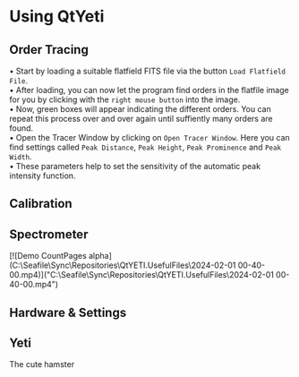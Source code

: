 # Using QtYeti

## Order Tracing
• Start by loading a suitable flatfield FITS file via the button `Load Flatfield File`.  
• After loading, you can now let the program find orders in the flatfile image for you by clicking with the `right mouse button` into the image.  
• Now, green boxes will appear indicating the different orders. You can repeat this process over and over again until suffiently many orders are found.  
• Open the Tracer Window by clicking on `Open Tracer Window`. Here you can find settings called `Peak Distance`, `Peak Height`, `Peak Prominence` and `Peak Width`.  
• These parameters help to set the sensitivity of the automatic peak intensity function.  

## Calibration

## Spectrometer
[![Demo CountPages alpha](C:\Seafile\Sync\Repositories\QtYETI\.UsefulFiles\2024-02-01 00-40-00.mp4)]("C:\Seafile\Sync\Repositories\QtYETI\.UsefulFiles\2024-02-01 00-40-00.mp4")
## Hardware & Settings

## Yeti
The cute hamster